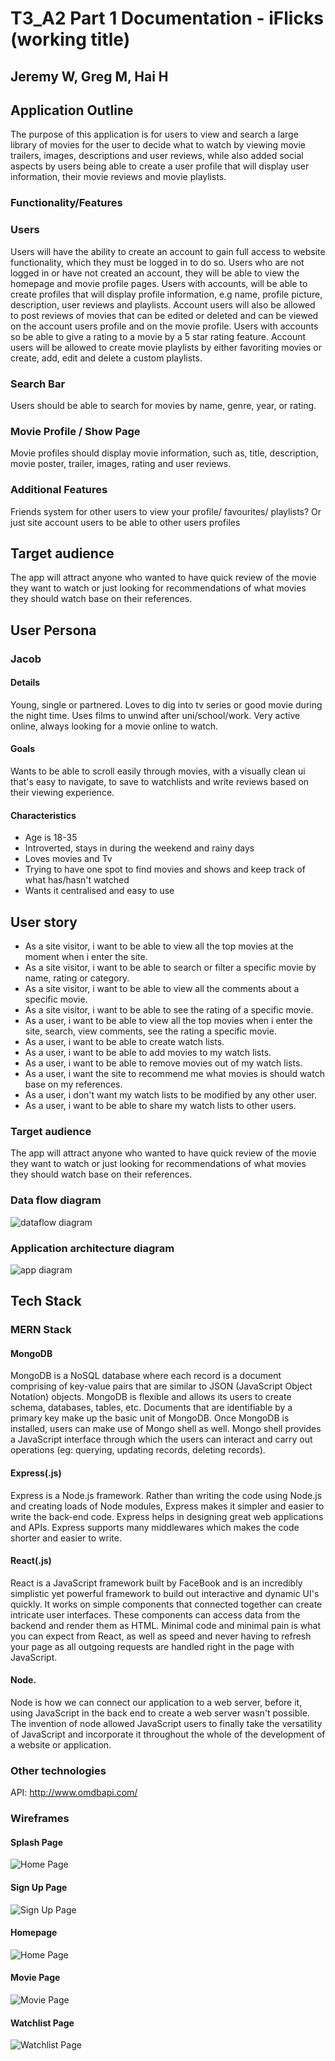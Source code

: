 # T3_A2 Part 1 Documentation - iFlicks (working title)
## Jeremy W, Greg M, Hai H

## Application Outline
The purpose of this application is for users to view and search a large library of movies for the user to decide what to watch by viewing movie trailers, images, descriptions and user reviews, while also added social aspects by users being able to create a user profile that will display user information, their movie reviews and movie playlists.

### Functionality/Features
### Users
Users will have the ability to create an account to gain full access to website functionality, which they must be logged in to do so. 
Users who are not logged in or have not created an account, they will be able to view the homepage and movie profile pages. 
Users with accounts, will be able to create profiles that will display profile information, e.g name, profile picture, description, user reviews and playlists. 
Account users will also be allowed to post reviews of movies that can be edited or deleted and can be viewed on the account users profile and on the movie profile. 
Users with accounts so be able to give a rating to a movie by a 5 star rating feature. Account users will be allowed to create movie playlists by either favoriting movies or create, add, edit and delete a custom playlists.  
### Search Bar
Users should be able to search for movies by name, genre, year, or rating.
### Movie Profile / Show Page
Movie profiles should display movie information, such as, title, description, movie poster, trailer, images, rating and user reviews.
### Additional Features
Friends system for other users to view your profile/ favourites/ playlists?
Or just site account users to be able to other users profiles

## Target audience
The app will attract anyone who wanted to have quick review of the movie they want to watch or just looking for recommendations of what movies they should watch base on their references. 

## User Persona
### Jacob
#### Details
Young, single or partnered. Loves to dig into tv series or good movie during the night time. Uses films to unwind after uni/school/work. Very active online, always looking for a movie online to watch.
#### Goals
Wants to be able to scroll easily through movies, with a visually clean ui that's easy to navigate, to save to watchlists and write reviews based on their viewing experience.
#### Characteristics 
- Age is 18-35
- Introverted, stays in during the weekend and rainy days
- Loves movies and Tv
- Trying to have one spot to find movies and shows and keep track of what has/hasn't watched
- Wants it centralised and easy to use

## User story
- As a site visitor, i want to be able to view all the top movies at the moment when i enter the site.
- As a site visitor, i want to be able to search or filter a specific movie by name, rating or category.
- As a site visitor, i want to be able to view all the comments about a specific movie. 
- As a site visitor, i want to be able to see the rating of a specific movie.
- As a user, i want to be able to view all the top movies when i enter the site, search, view comments, see the rating a specific movie.
- As a user, i want to be able to create watch lists. 
- As a user, i want to be able to add movies to my watch lists.
- As a user, i want to be able to remove movies out of my watch lists.
- As a user, i want the site to recommend me what movies is should watch base on my references.
- As a user, i don't want my watch lists to be modified by any other user.
- As a user, i want to be able to share my watch lists to other users.

### Target audience
The app will attract anyone who wanted to have quick review of the movie they want to watch or just looking for recommendations of what movies they should watch base on their references.

### Data flow diagram
![dataflow diagram](docs/data-flow-diagram/dataflow-diagram.png)

### Application architecture diagram
![app diagram](docs/application-architecture-diagram/Application-Architecture-Diagram.png)

## Tech Stack
### MERN Stack
#### MongoDB
MongoDB is a NoSQL database where each record is a document comprising of key-value pairs that are similar to JSON (JavaScript Object Notation) objects. MongoDB is flexible and allows its users to create schema, databases, tables, etc. Documents that are identifiable by a primary key make up the basic unit of MongoDB. Once MongoDB is installed, users can make use of Mongo shell as well. Mongo shell provides a JavaScript interface through which the users can interact and carry out operations (eg: querying, updating records, deleting records).

#### Express(.js)
Express is a Node.js framework. Rather than writing the code using Node.js and creating loads of Node modules, Express makes it simpler and easier to write the back-end code. Express helps in designing great web applications and APIs. Express supports many middlewares which makes the code shorter and easier to write.

#### React(.js)
React is a JavaScript framework built by FaceBook and is an incredibly simplistic yet powerful framework to build out interactive and dynamic UI's quickly. It works on simple components that connected together can create intricate user interfaces. These components can access data from the backend and render them as HTML. Minimal code and minimal pain is what you can expect from React, as well as speed and never having to refresh your page as all outgoing requests are handled right in the page with JavaScript.

#### Node.
Node is how we can connect our application to a web server, before it, using JavaScript in the back end to create a web server wasn't possible. The invention of node allowed JavaScript users to finally take the versatility of JavaScript and incorporate it throughout the whole of the development of a website or application.

### Other technologies
API: http://www.omdbapi.com/

### Wireframes
#### Splash Page
![Home Page](docs/wireframes/iFilm/Splash.png "Home Page")
#### Sign Up Page
![Sign Up Page](docs/wireframes/iFilm/sign-up.png "Sign Up Page")
#### Homepage
![Home Page](docs/wireframes/iFilm/HomePage.png "Home Page")
#### Movie Page
![Movie Page](docs/wireframes/iFilm/movie-page.png "Movie Page")
#### Watchlist Page
![Watchlist Page](docs/wireframes/iFilm/Watchlist.png "Watchlist Page")
